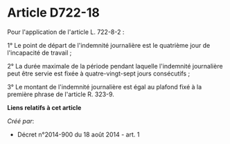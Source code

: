 # Article D722-18

Pour l'application de l'article L. 722-8-2 : 

1° Le point de départ de l'indemnité journalière est le quatrième jour de l'incapacité de travail ; 

2° La durée maximale de la période pendant laquelle l'indemnité journalière peut être servie est fixée à quatre-vingt-sept
jours consécutifs ; 

3° Le montant de l'indemnité journalière est égal au plafond fixé à la première phrase de l'article R. 323-9.

**Liens relatifs à cet article**

_Créé par_:

  - Décret n°2014-900 du 18 août 2014 - art. 1
